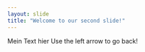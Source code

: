 ```yaml
---
layout: slide
title: "Welcome to our second slide!"
---
```

Mein Text hier
Use the left arrow to go back!
